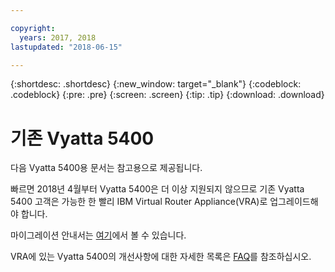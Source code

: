 ```yaml
---

copyright:
  years: 2017, 2018
lastupdated: "2018-06-15"

---
```


{:shortdesc: .shortdesc}
{:new_window: target="_blank"}
{:codeblock: .codeblock}
{:pre: .pre}
{:screen: .screen}
{:tip: .tip}
{:download: .download}

# 기존 Vyatta 5400
다음 Vyatta 5400용 문서는 참고용으로 제공됩니다. 

빠르면 2018년 4월부터 Vyatta 5400은 더 이상 지원되지 않으므로 기존 Vyatta 5400 고객은 가능한 한 빨리 IBM Virtual Router Appliance(VRA)로 업그레이드해야 합니다.

마이그레이션 안내서는 [여기](http://wpc.c320.edgecastcdn.net/00C320/Vyatta%205400%20to%20Virtual%20Router%20Appliance%20Upgrade%20Options.pdf)에서 볼 수 있습니다.

VRA에 있는 Vyatta 5400의 개선사항에 대한 자세한 목록은 [FAQ](faqs.html#what-improvements-does-the-virtual-router-appliance-vyatta-5600-have-over-the-vyatta-5400-)를 참조하십시오. 
